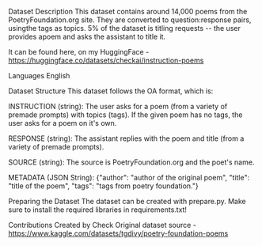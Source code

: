 Dataset Description This dataset contains around 14,000 poems from the
PoetryFoundation.org site. They are converted to question:response pairs,
usingthe tags as topics. 5% of the dataset is titling requests -- the user
provides apoem and asks the assistant to title it.

It can be found here, on my HuggingFace -
https://huggingface.co/datasets/checkai/instruction-poems

Languages English

Dataset Structure This dataset follows the OA format, which is:

INSTRUCTION (string): The user asks for a poem (from a variety of premade
prompts) with topics (tags). If the given poem has no tags, the user asks for a
poem on it's own.

RESPONSE (string): The assistant replies with the poem and title (from a variety
of premade prompts).

SOURCE (string): The source is PoetryFoundation.org and the poet's name.

METADATA (JSON String): {"author": "author of the original poem", "title":
"title of the poem", "tags": "tags from poetry foundation."}

Preparing the Dataset The dataset can be created with prepare.py. Make sure to
install the required libraries in requirements.txt!

Contributions Created by Check Original dataset source -
https://www.kaggle.com/datasets/tgdivy/poetry-foundation-poems
